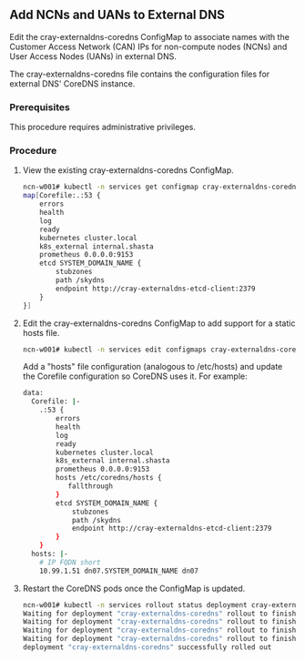 ## Add NCNs and UANs to External DNS

Edit the cray-externaldns-coredns ConfigMap to associate names with the Customer Access Network \(CAN\) IPs for non-compute nodes \(NCNs\) and User Access Nodes \(UANs\) in external DNS.

The cray-externaldns-coredns file contains the configuration files for external DNS' CoreDNS instance.

### Prerequisites

This procedure requires administrative privileges.

### Procedure

1.  View the existing cray-externaldns-coredns ConfigMap.

    ```bash
    ncn-w001# kubectl -n services get configmap cray-externaldns-coredns -o jsonpath='{.data}'
    map[Corefile:.:53 {
        errors
        health
        log
        ready
        kubernetes cluster.local
        k8s_external internal.shasta
        prometheus 0.0.0.0:9153
        etcd SYSTEM_DOMAIN_NAME {
            stubzones
            path /skydns
            endpoint http://cray-externaldns-etcd-client:2379
        }
    }]
    ```

2.  Edit the cray-externaldns-coredns ConfigMap to add support for a static hosts file.

    ```bash
    ncn-w001# kubectl -n services edit configmaps cray-externaldns-coredns
    ```

    Add a "hosts" file configuration \(analogous to /etc/hosts\) and update the Corefile configuration so CoreDNS uses it. For example:

    ```bash
    data:
      Corefile: |-
        .:53 {
            errors
            health
            log
            ready
            kubernetes cluster.local
            k8s_external internal.shasta
            prometheus 0.0.0.0:9153
            hosts /etc/coredns/hosts {
               fallthrough
            }
            etcd SYSTEM_DOMAIN_NAME {
                stubzones
                path /skydns
                endpoint http://cray-externaldns-etcd-client:2379
            }
        }
      hosts: |-
        # IP FQDN short
        10.99.1.51 dn07.SYSTEM_DOMAIN_NAME dn07
    ```

3.  Restart the CoreDNS pods once the ConfigMap is updated.

    ```bash
    ncn-w001# kubectl -n services rollout status deployment cray-externaldns-coredns
    Waiting for deployment "cray-externaldns-coredns" rollout to finish: 1 old replicas are pending termination...
    Waiting for deployment "cray-externaldns-coredns" rollout to finish: 1 old replicas are pending termination...
    Waiting for deployment "cray-externaldns-coredns" rollout to finish: 1 old replicas are pending termination...
    Waiting for deployment "cray-externaldns-coredns" rollout to finish: 1 of 2 updated replicas are available...
    deployment "cray-externaldns-coredns" successfully rolled out
    ```



